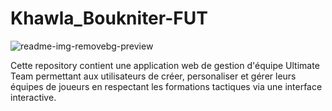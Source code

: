 # Khawla_Boukniter-FUT

![readme-img-removebg-preview](https://github.com/user-attachments/assets/2a0567ca-5490-4dda-aaec-2b21081715e8)


Cette repository contient une application web de gestion d'équipe Ultimate Team permettant aux utilisateurs de créer, personaliser et gérer leurs équipes de joueurs en respectant les formations tactiques via une interface interactive.



